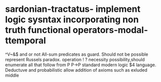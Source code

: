 # sardonian-tractatus- implement logic sysntax incorporating non truth functional operators-modal-ttemporal
^V~&$ and or not All-sum predicates as guard. Should not be possible represent Russels paradox.
operation ! ? necessity possibility,should enumerate all that follow from P
P->P standard modern logic $4 language. Deductuve and probabilistic  allow addition of axioms such as exluded middle 
